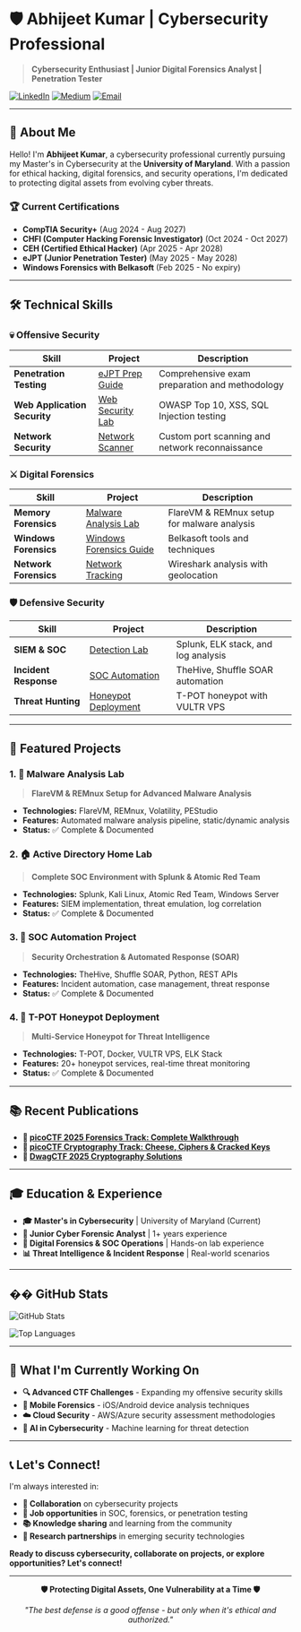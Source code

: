 # 🛡️ Abhijeet Kumar | Cybersecurity Professional

> **Cybersecurity Enthusiast | Junior Digital Forensics Analyst | Penetration Tester**

[![LinkedIn](https://img.shields.io/badge/LinkedIn-Abhijeet%20Kumar-blue?style=for-the-badge&logo=linkedin)](https://www.linkedin.com/in/abhijeet-kumar1608/)
[![Medium](https://img.shields.io/badge/Medium-@akumar54-black?style=for-the-badge&logo=medium)](https://medium.com/@akumar54)
[![Email](https://img.shields.io/badge/Email-akumar54@umd.edu-red?style=for-the-badge&logo=gmail)](mailto:akumar54@umd.edu)

---

## 🎯 **About Me**

Hello! I'm **Abhijeet Kumar**, a cybersecurity professional currently pursuing my Master's in Cybersecurity at the **University of Maryland**. With a passion for ethical hacking, digital forensics, and security operations, I'm dedicated to protecting digital assets from evolving cyber threats.

### 🏆 **Current Certifications**
- **CompTIA Security+** (Aug 2024 - Aug 2027)
- **CHFI (Computer Hacking Forensic Investigator)** (Oct 2024 - Oct 2027)
- **CEH (Certified Ethical Hacker)** (Apr 2025 - Apr 2028)
- **eJPT (Junior Penetration Tester)** (May 2025 - May 2028)
- **Windows Forensics with Belkasoft** (Feb 2025 - No expiry)

---

## 🛠️ **Technical Skills**

### **💀 Offensive Security**
| Skill | Project | Description |
|-------|---------|-------------|
| **Penetration Testing** | [eJPT Prep Guide](https://ejpt.abjk.dev/) | Comprehensive exam preparation and methodology |
| **Web Application Security** | [Web Security Lab](https://github.com/Kumarabhijeet1608/Web-Security-Lab) | OWASP Top 10, XSS, SQL Injection testing |
| **Network Security** | [Network Scanner](https://github.com/Kumarabhijeet1608/Python-Nmap-Port-Scanner) | Custom port scanning and network reconnaissance |

### **⚔️ Digital Forensics**
| Skill | Project | Description |
|-------|---------|-------------|
| **Memory Forensics** | [Malware Analysis Lab](https://github.com/Kumarabhijeet1608/Malware-Analysis-Lab-using-FlareVM-REMnux) | FlareVM & REMnux setup for malware analysis |
| **Windows Forensics** | [Windows Forensics Guide](https://github.com/Kumarabhijeet1608/Windows-Forensics-Lab) | Belkasoft tools and techniques |
| **Network Forensics** | [Network Tracking](https://github.com/Kumarabhijeet1608/Network-Tracking-using-Wireshark-and-Google-Maps) | Wireshark analysis with geolocation |

### **🛡️ Defensive Security**
| Skill | Project | Description |
|-------|---------|-------------|
| **SIEM & SOC** | [Detection Lab](https://github.com/Kumarabhijeet1608/Detection-Lab) | Splunk, ELK stack, and log analysis |
| **Incident Response** | [SOC Automation](https://github.com/Kumarabhijeet1608/SOC-Automation-Project) | TheHive, Shuffle SOAR automation |
| **Threat Hunting** | [Honeypot Deployment](https://github.com/Kumarabhijeet1608/T-POT-Honeypot) | T-POT honeypot with VULTR VPS |

---

## 🚀 **Featured Projects**

### **1. 🧪 Malware Analysis Lab**
> **FlareVM & REMnux Setup for Advanced Malware Analysis**
- **Technologies:** FlareVM, REMnux, Volatility, PEStudio
- **Features:** Automated malware analysis pipeline, static/dynamic analysis
- **Status:** ✅ Complete & Documented

### **2. 🏠 Active Directory Home Lab**
> **Complete SOC Environment with Splunk & Atomic Red Team**
- **Technologies:** Splunk, Kali Linux, Atomic Red Team, Windows Server
- **Features:** SIEM implementation, threat emulation, log correlation
- **Status:** ✅ Complete & Documented

### **3. 🤖 SOC Automation Project**
> **Security Orchestration & Automated Response (SOAR)**
- **Technologies:** TheHive, Shuffle SOAR, Python, REST APIs
- **Features:** Incident automation, case management, threat response
- **Status:** ✅ Complete & Documented

### **4. 🍯 T-POT Honeypot Deployment**
> **Multi-Service Honeypot for Threat Intelligence**
- **Technologies:** T-POT, Docker, VULTR VPS, ELK Stack
- **Features:** 20+ honeypot services, real-time threat monitoring
- **Status:** ✅ Complete & Documented

---

## 📚 **Recent Publications**

- **👻 [picoCTF 2025 Forensics Track: Complete Walkthrough](https://medium.com/@akumar54/picoctf-2025-forensics-track-a-complete-walkthrough-15f998b88f3d)**
- **🥑 [picoCTF Cryptography Track: Cheese, Ciphers & Cracked Keys](https://medium.com/@akumar54/picoctf-cryptography-track-write-up-cheese-ciphers-cracked-keys-c6908c2dca75)**
- **🧮 [DwagCTF 2025 Cryptography Solutions](https://medium.com/@akumar54/metactf-2025-cryptography-solutions-bccd0f057d5a)**

---

## 🎓 **Education & Experience**

- **🎓 Master's in Cybersecurity** | University of Maryland (Current)
- **💼 Junior Cyber Forensic Analyst** | 1+ years experience
- **🔬 Digital Forensics & SOC Operations** | Hands-on lab experience
- **📊 Threat Intelligence & Incident Response** | Real-world scenarios

---

## �� **GitHub Stats**

![GitHub Stats](https://github-readme-stats.vercel.app/api?username=Kumarabhijeet1608&show_icons=true&theme=radical&hide_border=true)

![Top Languages](https://github-readme-stats.vercel.app/api/top-langs/?username=Kumarabhijeet1608&layout=compact&theme=radical&hide_border=true)

---

## 🌟 **What I'm Currently Working On**

- **🔍 Advanced CTF Challenges** - Expanding my offensive security skills
- **📱 Mobile Forensics** - iOS/Android device analysis techniques
- **☁️ Cloud Security** - AWS/Azure security assessment methodologies
- **🤖 AI in Cybersecurity** - Machine learning for threat detection

---

## 📞 **Let's Connect!**

I'm always interested in:
- **🤝 Collaboration** on cybersecurity projects
- **💼 Job opportunities** in SOC, forensics, or penetration testing
- **📚 Knowledge sharing** and learning from the community
- **🔬 Research partnerships** in emerging security technologies

**Ready to discuss cybersecurity, collaborate on projects, or explore opportunities? Let's connect!**

---

<div align="center">

**🛡️ Protecting Digital Assets, One Vulnerability at a Time 🛡️**

*"The best defense is a good offense - but only when it's ethical and authorized."*

</div>
